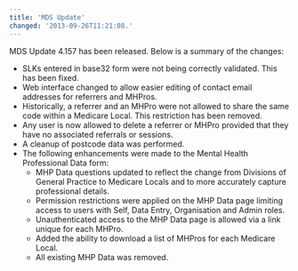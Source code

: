 ```yaml
---
title: 'MDS Update'
changed: '2013-09-26T11:21:08.'
---
```


<p>MDS Update 4.157 has been released. Below is a summary of the changes:</p>
<ul>
<li>SLKs entered in base32 form were not being correctly validated. This has been fixed.</li>
<li>Web interface changed to allow easier editing of contact email addresses for referrers and MHPros.</li>
<li>Historically, a referrer and an MHPro were not allowed to share the same code within a Medicare Local. This restriction has been removed.</li>
<li>Any user is now allowed to delete a referrer or MHPro provided that they have no associated referrals or sessions.</li>
<li>A cleanup of postcode data was performed.</li>
<li>The following enhancements were made to the Mental Health Professional Data form:
<ul>
<li>MHP Data questions updated to reflect the change from Divisions of General Practice to Medicare Locals and to more accurately capture professional details.</li>
<li>Permission restrictions were applied on the MHP Data page limiting access to users with Self, Data Entry, Organisation and Admin roles.</li>
<li>Unauthenticated access to the MHP Data page is allowed via a link unique for each MHPro.</li>
<li>Added the ability to download a list of MHPros for each Medicare Local.</li>
<li>All existing MHP Data was removed.</li>
</ul>
</li>
</ul>    
